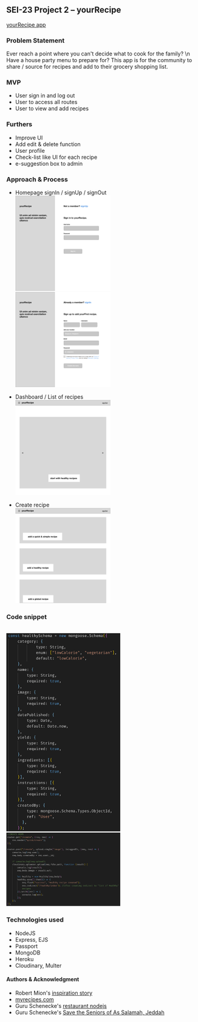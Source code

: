 ## SEI-23 Project 2 – yourRecipe 

<a href="https://sei23yourrecipe.herokuapp.com/">yourRecipe app</a>

### Problem Statement
Ever reach a point where you can't decide what to cook for the family? \n Have a house party menu to prepare for? 
This app is for the community to share / source for recipes and add to their grocery shopping list. 

### MVP
- User sign in and log out
- User to access all routes
- User to view and add recipes

### Furthers
- Improve UI 
- Add edit & delete function 
- User profile
- Check-list like UI for each recipe
- e-suggestion box to admin

### Approach & Process
- Homepage signIn / signUp / signOut
<br><img src="./wireframe_readme/Sign_In.jpg" width="250">
<br><img src="./wireframe_readme/Sign_Up.jpg" width="250"> 

- Dashboard / List of recipes
<br><img src="./wireframe_readme/Dashboard.jpg" width="250">

- Create recipe
<br><img src="./wireframe_readme/Homepage_Create.jpg" width="250">

### Code snippet
<br><img src="./wireframe_readme/Healthy_model.png" width="300">
<br><img src="./wireframe_readme/Healthy_route.png" width="300">

### Technologies used
- NodeJS
- Express, EJS
- Passport
- MongoDB
- Heroku
- Cloudinary, Multer

#### Authors & Acknowledgment
- Robert Mion's <a href="https://codeburst.io/full-stack-adventure-weekly-meal-prep-with-a-custom-blue-apron-recipe-api-d8ff4b29bc39">inspiration story</a>
- <a href="https://www.myrecipes.com/">myrecipes.com</a>
- Guru Schenecke's <a href="https://git.generalassemb.ly/ebere/restaurant_nodejs">restaurant nodejs</a>
- Guru Schenecke's <a href="https://github.com/guru-schnecke/challenge_sg_c">Save the Seniors of As Salamah, Jeddah</a>
